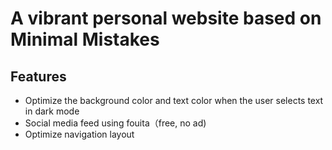 # A vibrant personal website based on Minimal Mistakes

## Features
- Optimize the background color and text color when the user selects text in dark mode
- Social media feed using fouita（free, no ad)
- Optimize navigation layout
